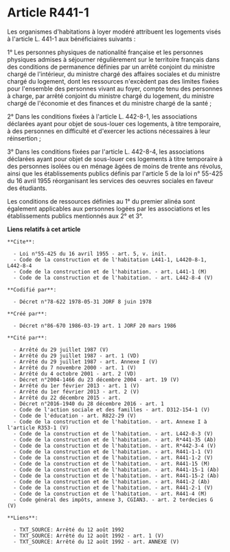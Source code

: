 # Article R441-1

Les organismes d'habitations à loyer modéré attribuent les logements visés à l'article L. 441-1 aux bénéficiaires suivants :

1° Les personnes physiques de nationalité française et les personnes physiques admises à séjourner régulièrement sur le
territoire français dans des conditions de permanence définies par un arrêté conjoint du ministre chargé de l'intérieur, du
ministre chargé des affaires sociales et du ministre chargé du logement, dont les ressources n'excèdent pas des limites
fixées pour l'ensemble des personnes vivant au foyer, compte tenu des personnes à charge, par arrêté conjoint du ministre
chargé du logement, du ministre chargé de l'économie et des finances et du ministre chargé de la santé ;

2° Dans les conditions fixées à l'article L. 442-8-1, les associations déclarées ayant pour objet de sous-louer ces
logements, à titre temporaire, à des personnes en difficulté et d'exercer les actions nécessaires à leur réinsertion ;

3° Dans les conditions fixées par l'article L. 442-8-4, les associations déclarées ayant pour objet de sous-louer ces
logements à titre temporaire à des personnes isolées ou en ménage âgées de moins de trente ans révolus, ainsi que les
établissements publics définis par l'article 5 de la loi n° 55-425 du 16 avril 1955 réorganisant les services des oeuvres
sociales en faveur des étudiants.

Les conditions de ressources définies au 1° du premier alinéa sont également applicables aux personnes logées par les
associations et les établissements publics mentionnés aux 2° et 3°.

**Liens relatifs à cet article**

	**Cite**:

	  - Loi n°55-425 du 16 avril 1955 - art. 5, v. init.
	  - Code de la construction et de l'habitation L441-1, L4420-8-1, L442-8-4
	  - Code de la construction et de l'habitation. - art. L441-1 (M)
	  - Code de la construction et de l'habitation. - art. L442-8-4 (V)

	**Codifié par**:

	  - Décret n°78-622 1978-05-31 JORF 8 juin 1978

	**Créé par**:

	  - Décret n°86-670 1986-03-19 art. 1 JORF 20 mars 1986

	**Cité par**:

	  - Arrêté du 29 juillet 1987 (V)
	  - Arrêté du 29 juillet 1987 - art. 1 (VD)
	  - Arrêté du 29 juillet 1987 - art. Annexe I (V)
	  - Arrêté du 7 novembre 2000 - art. 1 (V)
	  - Arrêté du 4 octobre 2001 - art. 2 (VD)
	  - Décret n°2004-1466 du 23 décembre 2004 - art. 19 (V)
	  - Arrêté du 1er février 2013 - art. 1 (V)
	  - Arrêté du 1er février 2013 - art. 2 (V)
	  - Arrêté du 22 décembre 2015 - art.
	  - Décret n°2016-1940 du 28 décembre 2016 - art. 1
	  - Code de l'action sociale et des familles - art. D312-154-1 (V)
	  - Code de l'éducation - art. R822-29 (V)
	  - Code de la construction et de l'habitation. - art. Annexe I à l'article R353-1 (V)
	  - Code de la construction et de l'habitation. - art. L442-8-3 (V)
	  - Code de la construction et de l'habitation. - art. R*441-35 (Ab)
	  - Code de la construction et de l'habitation. - art. R*442-3-4 (V)
	  - Code de la construction et de l'habitation. - art. R441-1-1 (V)
	  - Code de la construction et de l'habitation. - art. R441-1-2 (V)
	  - Code de la construction et de l'habitation. - art. R441-15 (M)
	  - Code de la construction et de l'habitation. - art. R441-15-1 (Ab)
	  - Code de la construction et de l'habitation. - art. R441-15-2 (Ab)
	  - Code de la construction et de l'habitation. - art. R441-2 (Ab)
	  - Code de la construction et de l'habitation. - art. R441-2-1 (V)
	  - Code de la construction et de l'habitation. - art. R441-4 (M)
	  - Code général des impôts, annexe 3, CGIAN3. - art. 2 terdecies G (V)

	**Liens**:

	  - TXT_SOURCE: Arrêté du 12 août 1992
	  - TXT_SOURCE: Arrêté du 12 août 1992 - art. 1 (V)
	  - TXT_SOURCE: Arrêté du 12 août 1992 - art. ANNEXE (V)
